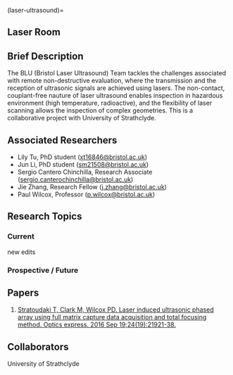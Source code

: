 (laser-ultrasound)=
## Laser Room

## Brief Description
The BLU (Bristol Laser Ultrasound) Team tackles the challenges associated with remote non-destructive evaluation, where the transmission and the reception of ultrasonic signals are achieved using lasers. The non-contact, couplant-free nauture of laser ultrasound enables inspection in hazardous environment (high temperature, radioactive), and the flexibility of laser scanning allows the inspection of complex geometries. This is a collaborative project with University of Strathclyde.


## Associated Researchers
- Lily Tu, PhD student (xt16846@bristol.ac.uk)
- Jun Li, PhD student (sm21508@bristol.ac.uk)
- Sergio Cantero Chinchilla, Research Associate (sergio.canterochinchilla@bristol.ac.uk)
- Jie Zhang, Research Fellow (j.zhang@bristol.ac.uk)
- Paul Wilcox, Professor (p.wilcox@bristol.ac.uk)

## Research Topics

### Current
new edits


### Prospective / Future



## Papers
1. [Stratoudaki T, Clark M, Wilcox PD. Laser induced ultrasonic phased array using full matrix capture data acquisition and total focusing method. Optics express. 2016 Sep 19;24(19):21921-38.](https://opg.optica.org/oe/fulltext.cfm?uri=oe-24-19-21921&id=349992)


## Collaborators
University of Strathclyde
